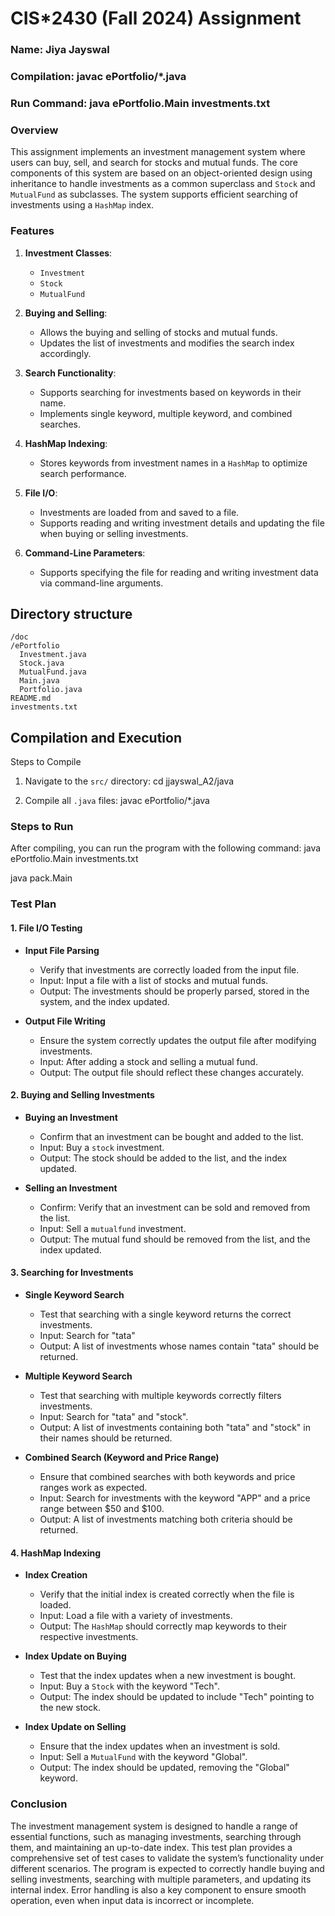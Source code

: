 # CIS*2430 (Fall 2024) Assignment 


### Name: Jiya Jayswal
### Compilation: javac ePortfolio/*.java
### Run Command: java ePortfolio.Main investments.txt

### Overview
This assignment implements an investment management system where users can buy, sell, and search for stocks and mutual funds. The core components of this system are based on an object-oriented design using inheritance to handle investments as a common superclass and `Stock` and `MutualFund` as subclasses. The system supports efficient searching of investments using a `HashMap` index.

### Features
1. **Investment Classes**: 
   - `Investment`
   - `Stock`
   - `MutualFund`
   
2. **Buying and Selling**: 
   - Allows the buying and selling of stocks and mutual funds. 
   - Updates the list of investments and modifies the search index accordingly.

3. **Search Functionality**:
   - Supports searching for investments based on keywords in their name.
   - Implements single keyword, multiple keyword, and combined searches.

4. **HashMap Indexing**:
   - Stores keywords from investment names in a `HashMap` to optimize search performance.

5. **File I/O**:
   - Investments are loaded from and saved to a file.
   - Supports reading and writing investment details and updating the file when buying or selling investments.

6. **Command-Line Parameters**: 
   - Supports specifying the file for reading and writing investment data via command-line arguments.

## Directory structure
    /doc
    /ePortfolio   
      Investment.java                
      Stock.java                     
      MutualFund.java
      Main.java
      Portfolio.java               
    README.md  
    investments.txt

## Compilation and Execution 

Steps to Compile

1. Navigate to the `src/` directory:
   cd jjayswal_A2/java

2. Compile all `.java` files:
   javac ePortfolio/*.java

### Steps to Run

After compiling, you can run the program with the following command:
  java ePortfolio.Main investments.txt

java pack.Main
### Test Plan

#### 1. File I/O Testing

- **Input File Parsing**
  - Verify that investments are correctly loaded from the input file.
  - Input: Input a file with a list of stocks and mutual funds.
  - Output: The investments should be properly parsed, stored in the system, and the index updated.

- **Output File Writing**
  - Ensure the system correctly updates the output file after modifying investments.
  - Input: After adding a stock and selling a mutual fund.
  - Output: The output file should reflect these changes accurately.

#### 2. Buying and Selling Investments

- **Buying an Investment**
  - Confirm that an investment can be bought and added to the list.
  - Input: Buy a `stock` investment.
  - Output: The stock should be added to the list, and the index updated.

- **Selling an Investment**
  - Confirm: Verify that an investment can be sold and removed from the list.
  - Input: Sell a `mutualfund` investment.
  - Output: The mutual fund should be removed from the list, and the index updated.

#### 3. Searching for Investments

- **Single Keyword Search**
  - Test that searching with a single keyword returns the correct investments.
  - Input: Search for "tata" 
  - Output: A list of investments whose names contain "tata" should be returned.

- **Multiple Keyword Search**
  - Test that searching with multiple keywords correctly filters investments.
  - Input: Search for "tata" and "stock".
  - Output: A list of investments containing both "tata" and "stock" in their names should be returned.

- **Combined Search (Keyword and Price Range)**
  - Ensure that combined searches with both keywords and price ranges work as expected.
  - Input: Search for investments with the keyword "APP" and a price range between $50 and $100.
  - Output: A list of investments matching both criteria should be returned.

#### 4. HashMap Indexing

- **Index Creation**
  - Verify that the initial index is created correctly when the file is loaded.
  - Input: Load a file with a variety of investments.
  - Output: The `HashMap` should correctly map keywords to their respective investments.

- **Index Update on Buying**
  - Test that the index updates when a new investment is bought.
  - Input: Buy a `Stock` with the keyword "Tech".
  - Output: The index should be updated to include "Tech" pointing to the new stock.

- **Index Update on Selling**
  - Ensure that the index updates when an investment is sold.
  - Input: Sell a `MutualFund` with the keyword "Global".
  - Output: The index should be updated, removing the "Global" keyword.




### Conclusion
The investment management system is designed to handle a range of essential functions, such as managing investments, searching through them, and maintaining an up-to-date index. This test plan provides a comprehensive set of test cases to validate the system’s functionality under different scenarios. The program is expected to correctly handle buying and selling investments, searching with multiple parameters, and updating its internal index. Error handling is also a key component to ensure smooth operation, even when input data is incorrect or incomplete.